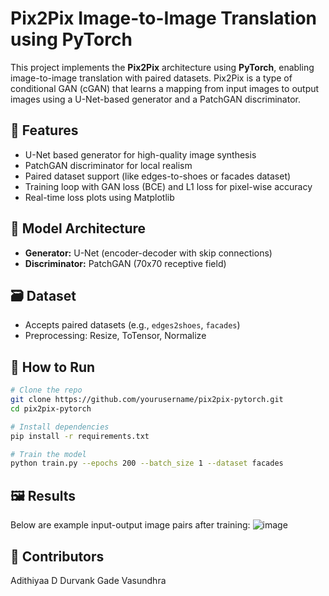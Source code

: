 # Pix2Pix Image-to-Image Translation using PyTorch

This project implements the **Pix2Pix** architecture using **PyTorch**, enabling image-to-image translation with paired datasets. Pix2Pix is a type of conditional GAN (cGAN) that learns a mapping from input images to output images using a U-Net-based generator and a PatchGAN discriminator.

## 📌 Features

- U-Net based generator for high-quality image synthesis
- PatchGAN discriminator for local realism
- Paired dataset support (like edges-to-shoes or facades dataset)
- Training loop with GAN loss (BCE) and L1 loss for pixel-wise accuracy
- Real-time loss plots using Matplotlib

## 🧠 Model Architecture

- **Generator:** U-Net (encoder-decoder with skip connections)
- **Discriminator:** PatchGAN (70x70 receptive field)

## 🗃️ Dataset

- Accepts paired datasets (e.g., `edges2shoes`, `facades`)
- Preprocessing: Resize, ToTensor, Normalize

## 🚀 How to Run

```bash
# Clone the repo
git clone https://github.com/yourusername/pix2pix-pytorch.git
cd pix2pix-pytorch

# Install dependencies
pip install -r requirements.txt

# Train the model
python train.py --epochs 200 --batch_size 1 --dataset facades
```

## 🖼️ Results
Below are example input-output image pairs after training:
![image](https://github.com/user-attachments/assets/703916bc-30b3-4bc1-8c68-64c49899ced9)

## 🤝 Contributors
Adithiyaa D
Durvank Gade
Vasundhra
